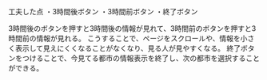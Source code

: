 工夫した点
・3時間後ボタン
・3時間前ボタン
・終了ボタン

3時間後のボタンを押すと3時間後の情報が見れて、3時間前のボタンを押すと3時間前の情報が見れる。
こうすることで、ページをスクロールや、情報を小さく表示して見えにくくなることがなくなり、見る人が見やすくなる。
終了ボタンをつけることで、今見てる都市の情報表示を終了し、次の都市を選択することができる。
